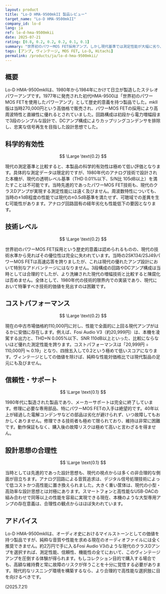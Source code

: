```yaml
---
layout: product
title: "Lo-D HMA-9500mkII 製品レビュー"
target_name: "Lo-D HMA-9500mkII"
company_id: lo-d
lang: ja
ref: lo-d-hma-9500mkii
date: 2025-07-21
rating: [0.8, 0.2, 0.2, 0.2, 0.1, 0.1]
summary: "世界初のパワーMOS FET採用アンプ。しかし現代基準では測定性能が大幅に劣り、コストパフォーマンスも極めて低いヴィンテージ製品。"
tags: [アンプ, ヴィンテージ, MOS FET, Lo-D, Hitachi]
permalink: /products/ja/lo-d-hma-9500mkii/
---
```


## 概要

Lo-D HMA-9500mkIIは、1980年から1984年にかけて日立が製造したステレオパワーアンプです。1977年に発売された初代HMA-9500は「世界初のパワーMOS FETを使用したパワーアンプ」として歴史的意義を持つ製品でした。mkII版は当時270,000円という高価格で販売され、パワーMOS FETの採用により高周波特性と直線性に優れるとされていました。回路構成は初段から電力増幅段まで3段のシンプルな設計で、DCアンプ構成によりカップリングコンデンサを排除し、忠実な信号再生を目指した設計思想でした。

## 科学的有効性

$$ \Large \text{0.2} $$

現代の測定基準と比較すると、本製品の科学的有効性は極めて低い評価となります。具体的な測定データは限定的ですが、1980年代のアナログ技術で設計された本機が、現代の透明レベル基準（THD 0.01%以下、S/N比 105dB以上）を満たすことは不可能です。当時先進的であったパワーMOS FET技術も、現代のクラスDアンプが実現する測定性能には遠く及びません。周波数特性についても、当時の±1dB程度の性能では現代の±0.5dB基準を満たせず、可聴域での差異を生む可能性があります。アナログ回路固有の経年劣化も性能低下の要因となります。

## 技術レベル

$$ \Large \text{0.2} $$

世界初のパワーMOS FET採用という歴史的意義は認められるものの、現代の技術水準から見ればその優位性は完全に失われています。当時の2SK134/2SJ49パワーMOS FETは高速応答を誇りましたが、これは現代の優れたアンプ設計において特別なアドバンテージにはなりません。3段構成の回路やDCアンプ構成は当時としては合理的でしたが、より洗練された現代の増幅技術と比較すると陳腐化は否めません。全体として、1980年代の技術的限界内での実装であり、現代において特筆すべき技術的価値を見出すのは困難です。

## コストパフォーマンス

$$ \Large \text{0.2} $$

現在の中古市場価格約110,000円に対し、性能で全面的に上回る現代アンプがはるかに安価に存在します。例えば、Fosi Audio V3（約20,999円）は、本機を凌駕する出力と、THD+N 0.005%以下、SNR 110dB以上といった、比較にならないほど優れた測定性能を誇ります。コストパフォーマンスは「20,999円 ÷ 110,000円 ≒ 0.19」となり、四捨五入して0.2という極めて低いスコアになります。ヴィンテージとしての価値を除けば、純粋な性能対価格比では現代製品の足元にも及びません。

## 信頼性・サポート

$$ \Large \text{0.1} $$

1980年代に製造された製品であり、メーカーサポートは完全に終了しています。修理に必要な専用部品、特にパワーMOS FETの入手は絶望的です。40年以上が経過した電解コンデンサなどの部品は劣化が避けられず、いつ故障してもおかしくありません。修理できる技術者も極めて限られており、維持は非常に困難です。動作保証もなく、購入後の故障リスクは極めて高いと言わざるを得ません。

## 設計思想の合理性

$$ \Large \text{0.1} $$

当時としては先進的であった設計思想も、現代の視点からは多くの非合理的な側面が目立ちます。アナログ回路による音質追求は、デジタル信号処理技術によって低コストかつ高性能に置き換えられました。大きく重い筐体は、現代の小型・高効率な設計思想とは対極にあります。スマートフォンと高性能なUSB-DACの組み合わせで同等以上の性能を容易に実現できる現在、本機のような大型専用アンプの存在意義は、合理性の観点からはほぼ失われています。

## アドバイス

Lo-D HMA-9500mkIIは、オーディオ史におけるマイルストーンとしての価値を持つ製品ですが、純粋な音質や性能を求める現在のオーディオファイルには全く推奨できません。約2万円で手に入るFosi Audio V3のような現代のクラスDアンプを選択すれば、測定性能、信頼性、機能性の全てにおいて、このヴィンテージアンプを圧倒する体験が得られます。もしコレクション目的で購入する場合でも、高額な維持費と常に故障のリスクが伴うことを十分に覚悟する必要があります。現代的なリスニング環境を構築するなら、より合理的で高性能な選択肢に目を向けるべきです。

(2025.7.21)
